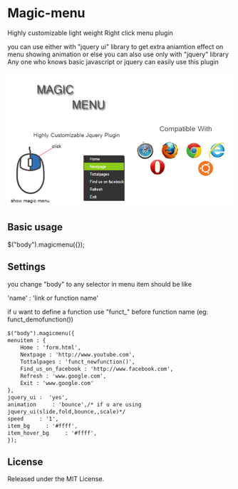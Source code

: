 Magic-menu
==============

Highly customizable light weight Right click menu plugin

you can use either with "jquery ui" library to get extra aniamtion effect on menu showing animation or else you can also use only with "jquery" library
Any one who knows basic javascript or jquery can easily use this plugin 




![alt tag](https://raw.githubusercontent.com/anishtr4/Magic-menu/master/magicmenu.jpg)

## Basic usage

$("body").magicmenu({});


## Settings

you change "body" to any selector
in menu item should be like 

'name' : 'link or function name'

if u want to define a function use "funct_" before function name (eg: funct_demofunction())

    $("body").magicmenu({
	menuitem : {
        Home : 'form.html',
		Nextpage : 'http://www.youtube.com',
		Tottalpages : 'funct_newfunction()',
		Find_us_on_facebook : 'http://www.facebook.com',
		Refresh : 'www.google.com',
		Exit : 'www.google.com'
    },
	jquery_ui :  'yes',
	animation     : 'bounce',/* if u are using jquery_ui(slide,fold,bounce,,scale)*/
	speed     : '1',
    item_bg     : '#ffff',
	item_hover_bg     : '#ffff',
	}); 


## License

Released under the MIT License.
